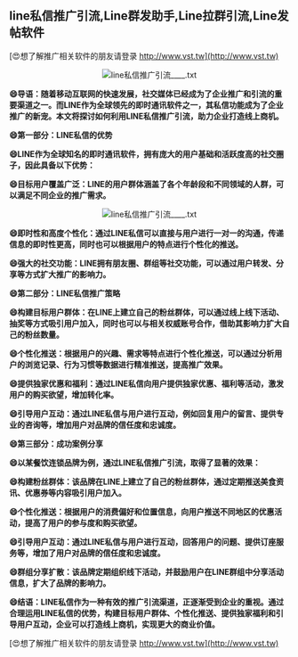 ## **line私信推广引流,Line群发助手,Line拉群引流,Line发帖软件**

[😍想了解推广相关软件的朋友请登录 http://www.vst.tw](http://www.vst.tw)

 <center><img src="https://vst.tw/MP4/tuiguang/png/8.png" alt="line私信推广引流____.txt"></center>

**😄导语：随着移动互联网的快速发展，社交媒体已经成为了企业推广和引流的重要渠道之一。而LINE作为全球领先的即时通讯软件之一，其私信功能成为了企业推广的新宠。本文将探讨如何利用LINE私信推广引流，助力企业打造线上商机。**

**😄第一部分：LINE私信的优势**

**😄LINE作为全球知名的即时通讯软件，拥有庞大的用户基础和活跃度高的社交圈子，因此具备以下优势：**

**😄目标用户覆盖广泛：LINE的用户群体涵盖了各个年龄段和不同领域的人群，可以满足不同企业的推广需求。**

 <center><img src="https://vst.tw/MP4/tuiguang/png/3.png" alt="line私信推广引流____.txt"></center>

**😄即时性和高度个性化：通过LINE私信可以直接与用户进行一对一的沟通，传递信息的即时性更高，同时也可以根据用户的特点进行个性化的推送。**

**😄强大的社交功能：LINE拥有朋友圈、群组等社交功能，可以通过用户转发、分享等方式扩大推广的影响力。**

**😄第二部分：LINE私信推广策略**

**😄构建目标用户群体：在LINE上建立自己的粉丝群体，可以通过线上线下活动、抽奖等方式吸引用户加入，同时也可以与相关权威账号合作，借助其影响力扩大自己的粉丝数量。**

**😄个性化推送：根据用户的兴趣、需求等特点进行个性化推送，可以通过分析用户的浏览记录、行为习惯等数据进行精准推送，提高推广效果。**

**😄提供独家优惠和福利：通过LINE私信向用户提供独家优惠、福利等活动，激发用户的购买欲望，增加转化率。**

**😄引导用户互动：通过LINE私信与用户进行互动，例如回复用户的留言、提供专业的咨询等，增加用户对品牌的信任度和忠诚度。**

**😄第三部分：成功案例分享**

**😄以某餐饮连锁品牌为例，通过LINE私信推广引流，取得了显著的效果：**

**😄构建粉丝群体：该品牌在LINE上建立了自己的粉丝群体，通过定期推送美食资讯、优惠券等内容吸引用户加入。**

**😄个性化推送：根据用户的消费偏好和位置信息，向用户推送不同地区的优惠活动，提高了用户的参与度和购买欲望。**

**😄引导用户互动：通过LINE私信与用户进行互动，回答用户的问题、提供订座服务等，增加了用户对品牌的信任度和忠诚度。**

**😄群组分享扩散：该品牌定期组织线下活动，并鼓励用户在LINE群组中分享活动信息，扩大了品牌的影响力。**

**😄结语：LINE私信作为一种有效的推广引流渠道，正逐渐受到企业的重视。通过合理运用LINE私信的优势，构建目标用户群体、个性化推送、提供独家福利和引导用户互动，企业可以打造线上商机，实现更大的商业价值。**

[😍想了解推广相关软件的朋友请登录 http://www.vst.tw](http://www.vst.tw)




